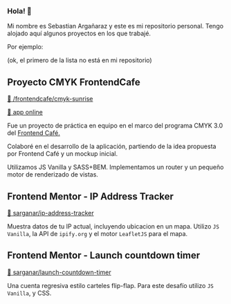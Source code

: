 ### Hola! 👋
Mi nombre es Sebastian Argañaraz y este es mi repositorio personal. Tengo alojado aquí algunos proyectos en los que trabajé.

Por ejemplo:

(ok, el primero de la lista no está en mi repositorio)

## Proyecto CMYK FrontendCafe
[🔗 /frontendcafe/cmyk-sunrise](https://github.com/frontendcafe/cmyk-sunrise)

[🔗 app online](https://cmyksunrise.web.app/?page=home)


Fue un proyecto de práctica en equipo en el marco del programa CMYK 3.0 del [Frontend Café.](https://frontend.cafe/)

Colaboré en el desarrollo de la aplicación, partiendo de la idea propuesta por Frontend Café y un mockup inicial.

Utilizamos JS Vanilla y SASS+BEM. Implementamos un router y un pequeño motor de renderizado de vistas.

## Frontend Mentor - IP Address Tracker
[🔗 sarganar/ip-address-tracker](https://github.com/sarganar/ip-address-tracker)

Muestra datos de tu IP actual, incluyendo ubicacion en un mapa.
Utilizo ``JS Vanilla``, la API de ``ipify.org`` y el motor ``LeafletJS`` para el mapa.

## Frontend Mentor - Launch countdown timer
[🔗 sarganar/launch-countdown-timer](https://github.com/sarganar/launch-countdown-timer)

Una cuenta regresiva estilo carteles flip-flap.
Para este desafío utilizo ``JS Vanilla``, y CSS.






<!--
**sarganar/sarganar** is a ✨ _special_ ✨ repository because its `README.md` (this file) appears on your GitHub profile.

Here are some ideas to get you started:

- 🔭 I’m currently working on ...
- 🌱 I’m currently learning ...
- 👯 I’m looking to collaborate on ...
- 🤔 I’m looking for help with ...
- 💬 Ask me about ...
- 📫 How to reach me: ...
- 😄 Pronouns: ...
- ⚡ Fun fact: ...
-->
